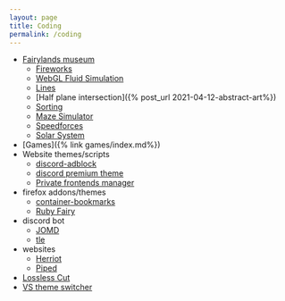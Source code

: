 ```yaml
---
layout: page
title: Coding
permalink: /coding
---
```


- [Fairylands museum](https://fairylands.stellar.agew.tech)
  - [Fireworks](https://codeberg.org/nieve/fireworks)
  - [WebGL Fluid Simulation](https://codeberg.org/nieve/WebGL-Fluid-Simulation)
  - [Lines](https://fairylands.stellar.agew.tech/widgets/2021-04-13-line-art.html) 
  - [Half plane intersection]({% post_url 2021-04-12-abstract-art%})
  - [Sorting](https://sorting.stellar.agew.tech/)
  - [Maze Simulator](https://maze.stellar.agew.tech)
  - [Speedforces](https://speedforces.stellar.agew.tech)
  - [Solar System](https://SolarSystem.stellar.agew.tech)
- [Games]({% link games/index.md%})
- Website themes/scripts
  - [discord-adblock](https://github.com/ac615223s5/discord-adblock)
  - [discord premium theme](https://codeberg.org/nieve/discord-premium-theme)
  - [Private frontends manager](https://github.com/ac615223s5/redirect)
- firefox addons/themes
  - [container-bookmarks](https://github.com/ac615223s5/container-bookmarks)
  - [Ruby Fairy](https://github.com/ac615223s5/firefox-red-fairy)
- discord bot
  - [JOMD](https://github.com/ac615223s5/JOMD)
  - [tle](https://github.com/ac615223s5/tle)
- websites
  - [Herriot](https://herriot.stellar.agew.tech/)
  - [Piped](https://github.com/ac615223s5/Piped)
- [Lossless Cut](https://github.com/ac615223s5/lossless-cut)
- [VS theme switcher](https://github.com/ac615223s5/vs-theme-switcher)


  
